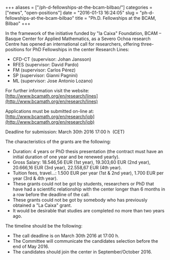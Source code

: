 +++
aliases = ["/ph-d-fellowships-at-the-bcam-bilbao/"]
categories = ["news", "open-positions"]
date = "2016-01-13 16:24:05"
slug = "ph-d-fellowships-at-the-bcam-bilbao"
title = "Ph.D. Fellowships at the BCAM, Bilbao"
+++

In the framework of the initiative funded by "la Caixa" Foundation, BCAM
– Basque Center for Applied Mathematics, as a Severo Ochoa research
Centre has opened an international call for researchers, offering
three-positions for PhD Fellowships in the center Research Lines:

-   CFD-CT (supervisor: Johan Jansson)
-   RFES (supervisor: David Pardo)
-   FM (supervisor: Carlos Pérez)
-   SP (supervisor: Gianni Pagnini)
-   ML (supervisor: Jose Antonio Lozano)

For further information visit the website:
[http://www.bcamath.org/en/research/lines](http://www.bcamath.org/en/research/lines)

Applications must be submitted on-line at:
[http://www.bcamath.org/en/research/job](http://www.bcamath.org/en/research/job)

Deadline for submission: March 30th 2016
17:00 h  (CET)

The characteristics of the grants are the following:

-   Duration: 4 years or PhD thesis presentation (the contract must have
    an initial duration of one year and be renewed yearly).
-   Gross Salary: 18.546,56 EUR (1st year), 19.303,60 EUR (2nd year),
    20.666,16 EUR (3rd year), 22.558,67 EUR (4th year).
-   Tuition fees, travel...: 1.500 EUR per year (1st & 2nd year), 1.700
    EUR per year (3rd & 4th year).
-   These grants could not be got by students, researchers or PhD that
    have had a scientific relationship with the center longer than 6
    months in a row before the deadline of the call.
-   These grants could not be got by somebody who has previously
    obtained a "La Caixa" grant.
-   It would be desirable that studies are completed no more than two
    years ago.

The timeline should be the following:

-   The call deadline is on March 30th 2016 at
    17:00 h.
-   The Committee will communicate the candidates selection before the
    end of May 2016.
-   The candidates should join the center in September/October 2016.
